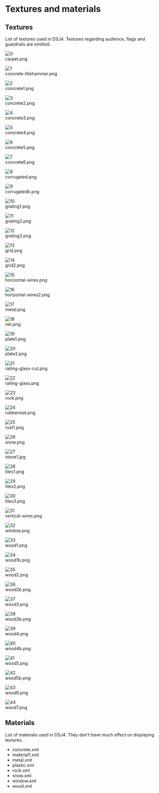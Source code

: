 # Textures and materials

## Textures

List of textures used in DSJ4. Textures regarding audience, flags and guardrails are omitted.

![0](/textures/carpet.png)\
carpet.png

![1](/textures/concrete-lillehammer.png)\
concrete-lillehammer.png

![2](/textures/concrete1.png)\
concrete1.png

![3](/textures/concrete2.png)\
concrete2.png

![4](/textures/concrete3.png)\
concrete3.png

![5](/textures/concrete4.png)\
concrete4.png

![6](/textures/concrete5.png)\
concrete5.png

![7](/textures/concrete6.png)\
concrete6.png

![8](/textures/corrugated.png)\
corrugated.png

![9](/textures/corrugatedb.png)\
corrugatedb.png

![10](/textures/grating1.png)\
grating1.png

![11](/textures/grating2.png)\
grating2.png

![12](/textures/grating3.png)\
grating3.png

![13](/textures/grid.png)\
grid.png

![14](/textures/grid2.png)\
grid2.png

![15](/textures/horizontal-wires.png)\
horizontal-wires.png

![16](/textures/horizontal-wires2.png)\
horizontal-wires2.png

![17](/textures/metal.png)\
metal.png

![18](/textures/net.png)\
net.png

![19](/textures/plate1.png)\
plate1.png

![20](/textures/plate2.png)\
plate2.png

![21](/textures/railing-glass-cut.png)\
railing-glass-cut.png

![22](/textures/railing-glass.png)\
railing-glass.png

![23](/textures/rock.png)\
rock.png

![24](/textures/rubbermat.png)\
rubbermat.png

![25](/textures/rust1.png)\
rust1.png

![26](/textures/snow.png)\
snow.png

![27](/textures/stone1.jpg)\
stone1.jpg

![28](/textures/tiles1.png)\
tiles1.png

![29](/textures/tiles2.png)\
tiles2.png

![30](/textures/tiles3.png)\
tiles3.png

![31](/textures/vertical-wires.png)\
vertical-wires.png

![32](/textures/window.png)\
window.png

![33](/textures/wood1.png)\
wood1.png

![34](/textures/wood1b.png)\
wood1b.png

![35](/textures/wood2.png)\
wood2.png

![36](/textures/wood2b.png)\
wood2b.png

![37](/textures/wood3.png)\
wood3.png

![38](/textures/wood3b.png)\
wood3b.png

![39](/textures/wood4.png)\
wood4.png

![40](/textures/wood4b.png)\
wood4b.png

![41](/textures/wood5.png)\
wood5.png

![42](/textures/wood5b.png)\
wood5b.png

![43](/textures/wood6.png)\
wood6.png

![44](/textures/wood7.png)\
wood7.png
## Materials

List of materials used in DSJ4. They don't have much effect on displaying textures.

* concrete.xml
* material1.xml
* metal.xml
* plastic.xml
* rock.xml
* snow.xml
* window.xml
* wood.xml
